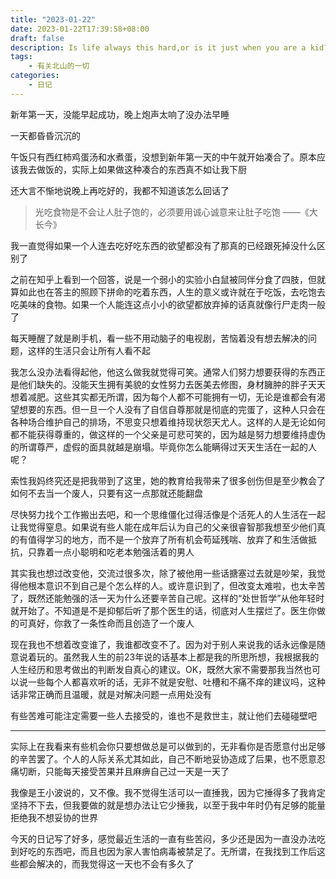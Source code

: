 ```yaml
---
title: "2023-01-22"
date: 2023-01-22T17:39:58+08:00
draft: false
description: Is life always this hard,or is it just when you are a kid?
tags: 
    - 有关北山的一切
categories: 
    - 日记 
---
```

新年第一天，没能早起成功，晚上炮声太响了没办法早睡

一天都昏昏沉沉的

午饭只有西红柿鸡蛋汤和水煮蛋，没想到新年第一天的中午就开始凑合了。原本应该我去做饭的，实际上如果做这种凑合的东西真不如让我下厨

还大言不惭地说晚上再吃好的，我都不知道该怎么回话了

>光吃食物是不会让人肚子饱的，必须要用诚心诚意来让肚子吃饱 ——《大长今》

我一直觉得如果一个人连去吃好吃东西的欲望都没有了那真的已经跟死掉没什么区别了

之前在知乎上看到一个回答，说是一个弱小的实验小白鼠被同伴分食了四肢，但就算如此也在答主的照顾下拼命的吃着东西，人生的意义或许就在于吃饭，去吃饱去吃美味的食物。如果一个人能连这点小小的欲望都放弃掉的话真就像行尸走肉一般了

每天睡醒了就是刷手机，看一些不用动脑子的电视剧，苦恼着没有想去解决的问题，这样的生活只会让所有人看不起

我怎么没办法看得起他，他这么做我就觉得可笑。通常人们努力想要获得的东西正是他们缺失的。没能天生拥有美貌的女性努力去医美去修图，身材臃肿的胖子天天想着减肥。这些其实都无所谓，因为每个人都不可能拥有一切，无论是谁都会有渴望想要的东西。但一旦一个人没有了自信自尊那就是彻底的完蛋了，这种人只会在各种场合维护自己的排场，不思变只想着维持现状怨天尤人。这样的人是无论如何都不能获得尊重的，做这样的一个父亲是可悲可笑的，因为越是努力想要维持虚伪的所谓尊严，虚假的面具就越是崩塌。毕竟你怎么能瞒得过天天生活在一起的人呢？

索性我妈终究还是把我带到了这里，她的教育给我带来了很多创伤但是至少教会了如何不去当一个废人，只要有这一点那就还能翻盘

尽快努力找个工作搬出去吧，和一个思维僵化过得活像是个活死人的人生活在一起让我觉得窒息。如果说有些人能在成年后认为自己的父亲很睿智那我想至少他们真的有值得学习的地方，而不是一个放弃了所有机会苟延残喘、放弃了和生活做抵抗，只靠着一点小聪明和吃老本勉强活着的男人

其实我也想过改变他，交流过很多次，除了被他用一些话搪塞过去就是吵架，我觉得他根本意识不到自己是个怎么样的人。或许意识到了，但改变太难啦，也太辛苦了，既然还能勉强的活一天为什么还要辛苦自己呢。这样的“处世哲学”从他年轻时就开始了。不知道是不是抑郁后听了那个医生的话，彻底对人生摆烂了。医生你做的可真好，你救了一条性命而且创造了一个废人

现在我也不想着改变谁了，我谁都改变不了。因为对于别人来说我的话永远像是随意说着玩的。虽然我人生的前23年说的话基本上都是我的所思所想，我根据我的人生经历和思考做出的判断发自真心的建议。OK，既然大家不需要那我当然也可以说一些每个人都喜欢听的话，无非不就是安慰、吐槽和不痛不痒的建议吗，这种话非常正确而且温暖，就是对解决问题一点用处没有

有些苦难可能注定需要一些人去接受的，谁也不是救世主，就让他们去碰碰壁吧

---

实际上在我看来有些机会你只要想做总是可以做到的，无非看你是否愿意付出足够的辛苦罢了。个人的人际关系尤其如此，自己不断地妥协造成了后果，也不愿意忍痛切断，只能每天接受苦果并且麻痹自己过一天是一天了

我像是王小波说的，又不像。我不觉得生活可以一直捶我，因为它捶得多了我肯定坚持不下去，但我要做的就是想办法让它少捶我，以至于我中年时仍有足够的能量拒绝我不想妥协的世界

今天的日记写了好多，感觉最近生活的一直有些苦闷，多少还是因为一直没办法吃到好吃的东西吧，而且也因为家人害怕病毒被禁足了。无所谓，在我找到工作后这些都会解决的，而我觉得这一天也不会有多久了
